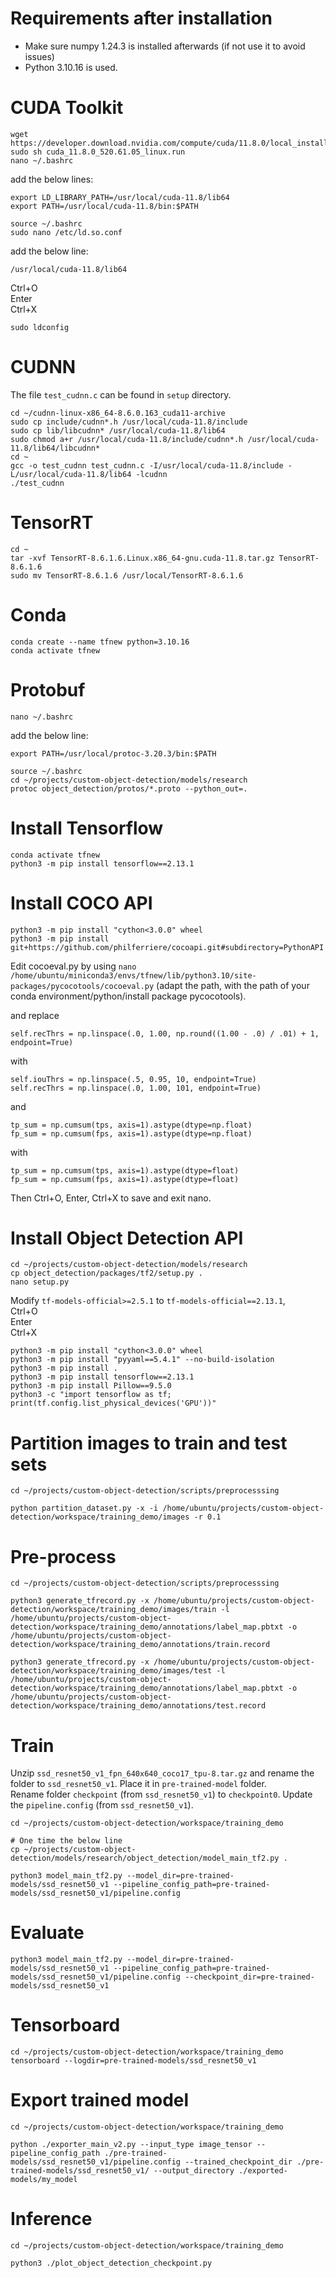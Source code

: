 # Requirements after installation
- Make sure numpy 1.24.3 is installed afterwards (if not use it to avoid issues)
- Python 3.10.16 is used.

# CUDA Toolkit
```
wget https://developer.download.nvidia.com/compute/cuda/11.8.0/local_installers/cuda_11.8.0_520.61.05_linux.run
sudo sh cuda_11.8.0_520.61.05_linux.run
nano ~/.bashrc
```
add the below lines:
```
export LD_LIBRARY_PATH=/usr/local/cuda-11.8/lib64
export PATH=/usr/local/cuda-11.8/bin:$PATH
```
```
source ~/.bashrc
sudo nano /etc/ld.so.conf
```
add the below line:
```
/usr/local/cuda-11.8/lib64
```
Ctrl+O<br />
Enter<br />
Ctrl+X
```
sudo ldconfig
```

# CUDNN
The file `test_cudnn.c` can be found in `setup` directory.
```
cd ~/cudnn-linux-x86_64-8.6.0.163_cuda11-archive
sudo cp include/cudnn*.h /usr/local/cuda-11.8/include
sudo cp lib/libcudnn* /usr/local/cuda-11.8/lib64
sudo chmod a+r /usr/local/cuda-11.8/include/cudnn*.h /usr/local/cuda-11.8/lib64/libcudnn*
cd ~
gcc -o test_cudnn test_cudnn.c -I/usr/local/cuda-11.8/include -L/usr/local/cuda-11.8/lib64 -lcudnn
./test_cudnn
```

# TensorRT
```
cd ~
tar -xvf TensorRT-8.6.1.6.Linux.x86_64-gnu.cuda-11.8.tar.gz TensorRT-8.6.1.6
sudo mv TensorRT-8.6.1.6 /usr/local/TensorRT-8.6.1.6
```

# Conda
```
conda create --name tfnew python=3.10.16
conda activate tfnew
```

# Protobuf
```
nano ~/.bashrc
```

add the below line:
```
export PATH=/usr/local/protoc-3.20.3/bin:$PATH
```

```
source ~/.bashrc
cd ~/projects/custom-object-detection/models/research
protoc object_detection/protos/*.proto --python_out=.
```

# Install Tensorflow
```
conda activate tfnew
python3 -m pip install tensorflow==2.13.1
```

# Install COCO API
```
python3 -m pip install "cython<3.0.0" wheel
python3 -m pip install git+https://github.com/philferriere/cocoapi.git#subdirectory=PythonAPI
```

Edit cocoeval.py by using `nano /home/ubuntu/miniconda3/envs/tfnew/lib/python3.10/site-packages/pycocotools/cocoeval.py` (adapt the path, with the path of your conda environment/python/install package pycocotools).

and replace<br />
```self.iouThrs = np.linspace(.5, 0.95, np.round((0.95 - .5) / .05) + 1, endpoint=True)
self.recThrs = np.linspace(.0, 1.00, np.round((1.00 - .0) / .01) + 1, endpoint=True)
```
with
```
self.iouThrs = np.linspace(.5, 0.95, 10, endpoint=True)
self.recThrs = np.linspace(.0, 1.00, 101, endpoint=True)
```

and

```
tp_sum = np.cumsum(tps, axis=1).astype(dtype=np.float)
fp_sum = np.cumsum(fps, axis=1).astype(dtype=np.float)
```

with

```
tp_sum = np.cumsum(tps, axis=1).astype(dtype=float)
fp_sum = np.cumsum(fps, axis=1).astype(dtype=float)
```


Then Ctrl+O, Enter, Ctrl+X to save and exit nano.

# Install Object Detection API
```
cd ~/projects/custom-object-detection/models/research
cp object_detection/packages/tf2/setup.py .
nano setup.py
```
Modify `tf-models-official>=2.5.1` to `tf-models-official==2.13.1`,<br />
Ctrl+O<br />
Enter<br />
Ctrl+X
```
python3 -m pip install "cython<3.0.0" wheel
python3 -m pip install "pyyaml==5.4.1" --no-build-isolation
python3 -m pip install .
python3 -m pip install tensorflow==2.13.1
python3 -m pip install Pillow==9.5.0
python3 -c "import tensorflow as tf; print(tf.config.list_physical_devices('GPU'))"
```

# Partition images to train and test sets
```
cd ~/projects/custom-object-detection/scripts/preprocesssing

python partition_dataset.py -x -i /home/ubuntu/projects/custom-object-detection/workspace/training_demo/images -r 0.1
```

# Pre-process
```
cd ~/projects/custom-object-detection/scripts/preprocesssing

python3 generate_tfrecord.py -x /home/ubuntu/projects/custom-object-detection/workspace/training_demo/images/train -l /home/ubuntu/projects/custom-object-detection/workspace/training_demo/annotations/label_map.pbtxt -o /home/ubuntu/projects/custom-object-detection/workspace/training_demo/annotations/train.record

python3 generate_tfrecord.py -x /home/ubuntu/projects/custom-object-detection/workspace/training_demo/images/test -l /home/ubuntu/projects/custom-object-detection/workspace/training_demo/annotations/label_map.pbtxt -o /home/ubuntu/projects/custom-object-detection/workspace/training_demo/annotations/test.record
```

# Train

Unzip `ssd_resnet50_v1_fpn_640x640_coco17_tpu-8.tar.gz` and rename the folder to `ssd_resnet50_v1`. Place it in `pre-trained-model` folder.<br />
Rename folder `checkpoint` (from `ssd_resnet50_v1`) to `checkpoint0`.
Update the `pipeline.config` (from `ssd_resnet50_v1`).
```
cd ~/projects/custom-object-detection/workspace/training_demo

# One time the below line
cp ~/projects/custom-object-detection/models/research/object_detection/model_main_tf2.py .

python3 model_main_tf2.py --model_dir=pre-trained-models/ssd_resnet50_v1 --pipeline_config_path=pre-trained-models/ssd_resnet50_v1/pipeline.config
```

# Evaluate
```
python3 model_main_tf2.py --model_dir=pre-trained-models/ssd_resnet50_v1 --pipeline_config_path=pre-trained-models/ssd_resnet50_v1/pipeline.config --checkpoint_dir=pre-trained-models/ssd_resnet50_v1
```

# Tensorboard
```
cd ~/projects/custom-object-detection/workspace/training_demo
tensorboard --logdir=pre-trained-models/ssd_resnet50_v1
```

# Export trained model
```
cd ~/projects/custom-object-detection/workspace/training_demo

python ./exporter_main_v2.py --input_type image_tensor --pipeline_config_path ./pre-trained-models/ssd_resnet50_v1/pipeline.config --trained_checkpoint_dir ./pre-trained-models/ssd_resnet50_v1/ --output_directory ./exported-models/my_model
```

# Inference
```
cd ~/projects/custom-object-detection/workspace/training_demo

python3 ./plot_object_detection_checkpoint.py
```